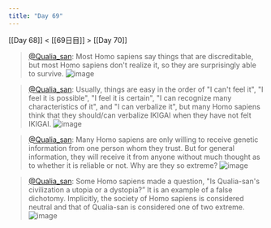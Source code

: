 ```yaml
---
title: "Day 69"
---
```


[[Day 68]] < [[69日目]] > [[Day 70]]
> [@Qualia_san](https://twitter.com/Qualia_san/status/1616114832197181440?s=20&t=SfZC6sv5EbrYq74yjXY6Xw): Most Homo sapiens say things that are discreditable, but most Homo sapiens don't realize it, so they are surprisingly able to survive.
> ![image](https://pbs.twimg.com/media/Fm2X3O9aMAAZl8n.png)

> [@Qualia_san](https://twitter.com/Qualia_san/status/1616120692906528770?s=20&t=B6SHYv5Q2fAShiqUdVI5SA): Usually, things are easy in the order of "I can't feel it", "I feel it is possible", "I feel it is certain", "I can recognize many characteristics of it", and "I can verbalize it", but many Homo sapiens think that they should/can verbalize IKIGAI when they have not felt IKIGAI.
> ![image](https://pbs.twimg.com/media/Fm2c7H3akAAlJ9O.png)

> [@Qualia_san](https://twitter.com/Qualia_san/status/1616136065336889349?s=20&t=xBvmuKC4Pr3mvP4J_ZcI-Q): Many Homo sapiens are only willing to receive genetic information from one person whom they trust. But for general information, they will receive it from anyone without much thought as to whether it is reliable or not. Why are they so extreme?
> ![image](https://pbs.twimg.com/media/Fm2rDitagAErer5.png)

> [@Qualia_san](https://twitter.com/Qualia_san/status/1616248195339935744?s=20&t=xBvmuKC4Pr3mvP4J_ZcI-Q): Some Homo sapiens made a question, "Is Qualia-san's civilization a utopia or a dystopia?” It is an example of a false dichotomy. Implicitly, the society of Homo sapiens is considered neutral and that of Qualia-san is considered one of two extreme.
> ![image](https://pbs.twimg.com/media/Fm4RJ1pagAIxulf.png)

